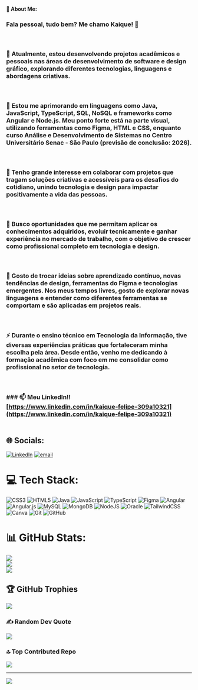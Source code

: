 #### 💫 About Me:
### Fala pessoal, tudo bem? Me chamo Kaique! 👋<br><br><br><br>🔭 Atualmente, estou desenvolvendo projetos acadêmicos e pessoais nas áreas de **desenvolvimento de software** e **design gráfico**, explorando diferentes tecnologias, linguagens e abordagens criativas.<br><br><br><br>🌱 Estou me aprimorando em linguagens como **Java, JavaScript, TypeScript, SQL, NoSQL** e frameworks como **Angular** e **Node.js**. Meu ponto forte está na parte visual, utilizando ferramentas como **Figma**, **HTML** e **CSS**, enquanto curso **Análise e Desenvolvimento de Sistemas** no **Centro Universitário Senac - São Paulo** (previsão de conclusão: **2026**).<br><br><br><br>👯 Tenho grande interesse em colaborar com projetos que tragam **soluções criativas e acessíveis** para os desafios do cotidiano, unindo **tecnologia e design** para impactar positivamente a vida das pessoas.<br><br><br><br>🤔 Busco oportunidades que me permitam aplicar os conhecimentos adquiridos, evoluir tecnicamente e ganhar experiência no mercado de trabalho, com o objetivo de crescer como **profissional completo em tecnologia e design**.<br><br><br><br>💬 Gosto de trocar ideias sobre **aprendizado contínuo**, novas tendências de **design**, ferramentas do **Figma** e tecnologias emergentes. Nos meus tempos livres, gosto de explorar novas linguagens e entender como diferentes ferramentas se comportam e são aplicadas em projetos reais.<br><br><br><br>⚡ Durante o ensino técnico em **Tecnologia da Informação**, tive diversas experiências práticas que fortaleceram minha escolha pela área. Desde então, venho me dedicando à formação acadêmica com foco em me consolidar como profissional no setor de tecnologia.<br><br><br><br>### 📫 Meu LinkedIn!!  <br>[https://www.linkedin.com/in/kaique-felipe-309a10321](https://www.linkedin.com/in/kaique-felipe-309a10321)<br><br>


## 🌐 Socials:
[![LinkedIn](https://img.shields.io/badge/LinkedIn-%230077B5.svg?logo=linkedin&logoColor=white)](https://www.linkedin.com/in/kaique-felipe-309a10321/?utm_source=share&utm_campaign=share_via&utm_content=profile&utm_medium=android_app) [![email](https://img.shields.io/badge/Email-D14836?logo=gmail&logoColor=white)](mailto:kaiquefelipe385@gmail.com) 

# 💻 Tech Stack:
![CSS3](https://img.shields.io/badge/css3-%231572B6.svg?style=for-the-badge&logo=css3&logoColor=white) ![HTML5](https://img.shields.io/badge/html5-%23E34F26.svg?style=for-the-badge&logo=html5&logoColor=white) ![Java](https://img.shields.io/badge/java-%23ED8B00.svg?style=for-the-badge&logo=openjdk&logoColor=white) ![JavaScript](https://img.shields.io/badge/javascript-%23323330.svg?style=for-the-badge&logo=javascript&logoColor=%23F7DF1E) ![TypeScript](https://img.shields.io/badge/typescript-%23007ACC.svg?style=for-the-badge&logo=typescript&logoColor=white) ![Figma](https://img.shields.io/badge/figma-%23F24E1E.svg?style=for-the-badge&logo=figma&logoColor=white) ![Angular](https://img.shields.io/badge/angular-%23DD0031.svg?style=for-the-badge&logo=angular&logoColor=white) ![Angular.js](https://img.shields.io/badge/angular.js-%23E23237.svg?style=for-the-badge&logo=angularjs&logoColor=white) ![MySQL](https://img.shields.io/badge/mysql-4479A1.svg?style=for-the-badge&logo=mysql&logoColor=white) ![MongoDB](https://img.shields.io/badge/MongoDB-%234ea94b.svg?style=for-the-badge&logo=mongodb&logoColor=white) ![NodeJS](https://img.shields.io/badge/node.js-6DA55F?style=for-the-badge&logo=node.js&logoColor=white) ![Oracle](https://img.shields.io/badge/Oracle-F80000?style=for-the-badge&logo=oracle&logoColor=white) ![TailwindCSS](https://img.shields.io/badge/tailwindcss-%2338B2AC.svg?style=for-the-badge&logo=tailwind-css&logoColor=white) ![Canva](https://img.shields.io/badge/Canva-%2300C4CC.svg?style=for-the-badge&logo=Canva&logoColor=white) ![Git](https://img.shields.io/badge/git-%23F05033.svg?style=for-the-badge&logo=git&logoColor=white) ![GitHub](https://img.shields.io/badge/github-%23121011.svg?style=for-the-badge&logo=github&logoColor=white)
# 📊 GitHub Stats:
![](https://github-readme-stats.vercel.app/api?username=bigkaique&theme=tokyonight&hide_border=false&include_all_commits=false&count_private=false)<br/>
![](https://nirzak-streak-stats.vercel.app/?user=bigkaique&theme=tokyonight&hide_border=false)<br/>
![](https://github-readme-stats.vercel.app/api/top-langs/?username=bigkaique&theme=tokyonight&hide_border=false&include_all_commits=false&count_private=false&layout=compact)

## 🏆 GitHub Trophies
![](https://github-profile-trophy.vercel.app/?username=bigkaique&theme=algolia&no-frame=false&no-bg=true&margin-w=4)

### ✍️ Random Dev Quote
![](https://quotes-github-readme.vercel.app/api?type=horizontal&theme=tokyonight)

### 🔝 Top Contributed Repo
![](https://github-contributor-stats.vercel.app/api?username=bigkaique&limit=5&theme=tokyonight&combine_all_yearly_contributions=true)

---
[![](https://visitcount.itsvg.in/api?id=bigkaique&icon=0&color=0)](https://visitcount.itsvg.in)

<!-- Proudly created with GPRM ( https://gprm.itsvg.in ) -->
